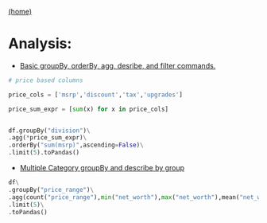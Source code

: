 [(home)](https://dmerz75.github.io/spark2_dfanalysis)

# Analysis:

- [Basic groupBy, orderBy, agg, desribe, and filter commands.](./Analysis_basic_group_orderBy_aggregate_describe.md)
```python
# price based columns

price_cols = ['msrp','discount','tax','upgrades']   

price_sum_expr = [sum(x) for x in price_cols]


df.groupBy("division")\
.agg(*price_sum_expr)\
.orderBy("sum(msrp)",ascending=False)\
.limit(5).toPandas()
```

- [Multiple Category groupBy and describe by group](./Categorize.md)
```python
df\
.groupBy("price_range")\
.agg(count("price_range"),min("net_worth"),max("net_worth"),mean("net_worth"),sum("net_worth"))\
.limit(5)\
.toPandas()
```
